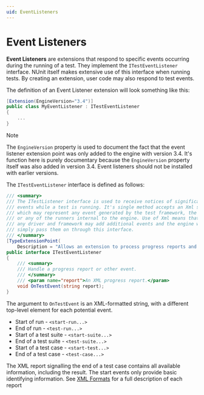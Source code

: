 ```yaml
---
uid: EventListeners
---
```


# Event Listeners

**Event Listeners** are extensions that respond to specific events occurring during the running of a test. They implement the `ITestEventListener` interface. NUnit itself makes extensive use of this interface when running tests. By creating an extension, user code may also respond to test events.

The definition of an Event Listener extension will look something like this:

```csharp
[Extension(EngineVersion="3.4")]
public class MyEventListener : ITestEventListener
{
    ...
}
```

> [!NOTE]
> The `EngineVersion` property is used to document the fact that the event listener extension point was only added to the engine with version 3.4. It's function here is purely documentary because the `EngineVersion` property itself was also added in version 3.4. Event listeners should not be installed with earlier versions.

The `ITestEventListener` interface is defined as follows:

```csharp
/// <summary>
/// The ITestListener interface is used to receive notices of significant
/// events while a test is running. It's single method accepts an Xml string,
/// which may represent any event generated by the test framework, the driver
/// or any of the runners internal to the engine. Use of Xml means that
/// any driver and framework may add additional events and the engine will
/// simply pass them on through this interface.
/// </summary>
[TypeExtensionPoint(
    Description = "Allows an extension to process progress reports and other events from the test.")]
public interface ITestEventListener
{
    /// <summary>
    /// Handle a progress report or other event.
    /// </summary>
    /// <param name="report">An XML progress report.</param>
    void OnTestEvent(string report);
}
```

The argument to `OnTestEvent` is an XML-formatted string, with a different top-level element for each potential event.

* Start of run - `<start-run...>`
* End of run - `<test-run...>`
* Start of a test suite - `<start-suite...>`
* End of a test suite - `<test-suite...>`
* Start of a test case - `<start-test...>`
* End of a test case - `<test-case...>`

The XML report signalling the end of a test case contains all available information, including the result. The start events only provide basic identifying information. See [XML Formats](xref:xmlformats) for a full description of each report
